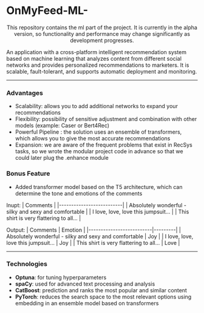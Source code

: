 # **OnMyFeed-ML-**  
<p style="text-align: center;">This repository contains the ml part of the project. It is currently in the alpha version, so functionality and performance may change significantly as development progresses.
  
An application with a cross-platform intelligent recommendation system based on machine learning that analyzes content from different social networks and provides personalized recommendations to marketers. It is scalable, fault-tolerant, and supports automatic deployment and monitoring.


---

### **Advantages**
- Scalability: allows you to add additional networks to expand your recommendations
- Flexibility: possibility of sensitive adjustment and combination with other models (example: Caser or Bert4Rec)
- Powerful Pipeline : the solution uses an ensemble of transformers, which allows you to give the most accurate recommendations
- Expansion: we are aware of the frequent problems that exist in RecSys tasks, so we wrote the modular project code in advance so that we could later plug the .enhance module


### **Bonus Feature**
- Added transformer model based on the T5 architecture, which can determine the tone and emotions of the comments

Inupt:
| Comments |
|--------------------------|
| Absolutely wonderful - silky and sexy and comfortable |
| I love, love, love this jumpsuit... |
| This shirt is very flattering to all... |

Output:
| Comments | Emotion |
|--------------------------|---------|
| Absolutely wonderful - silky and sexy and comfortable | Joy |
| I love, love, love this jumpsuit... | Joy |
| This shirt is very flattering to all... | Love |


---

### **Technologies**
- **Optuna**: for tuning hyperparameters
- **spaCy**: used for advanced text processing and analysis
- **CatBoost**: prediction and ranks the most popular and similar content
- **PyTorch**: reduces the search space to the most relevant options using embedding in an ensemble model based on transformers
